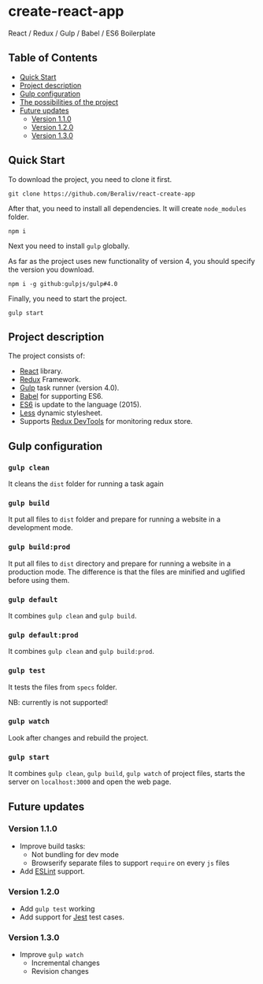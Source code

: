 # create-react-app
React / Redux / Gulp / Babel / ES6 Boilerplate

## Table of Contents

- [Quick Start](#quick-start)
- [Project description](#project-description)
- [Gulp configuration](#gulp-configuration)
- [The possibilities of the project](#the-posibilities-of-the-project)
- [Future updates](#future-updates)
  - [Version 1.1.0](#version-1.1.0)
  - [Version 1.2.0](#version-1.2.0)
  - [Version 1.3.0](#version-1.3.0)
  
## Quick Start

To download the project, you need to clone it first.

``
git clone https://github.com/Beraliv/react-create-app
``

After that, you need to install all dependencies.
It will create `node_modules` folder.

``
npm i
``

Next you need to install `gulp` globally. 

As far as the project uses new functionality of version 4, you should specify the version you download.

``
npm i -g github:gulpjs/gulp#4.0
``

Finally, you need to start the project.

``
gulp start
``

## Project description

The project consists of:

* [React](https://facebook.github.io/react/) library.
* [Redux](http://redux.js.org/) Framework.
* [Gulp](https://github.com/gulpjs/gulp/tree/4.0) task runner (version 4.0).
* [Babel](https://babeljs.io/) for supporting ES6.
* [ES6](https://babeljs.io/learn-es2015/) is update to the language (2015).
* [Less](http://lesscss.org/) dynamic stylesheet.
* Supports [Redux DevTools](https://github.com/gaearon/redux-devtools) for monitoring redux store.


## Gulp configuration

### `gulp clean`

It cleans the `dist` folder for running a task again

### `gulp build`

It put all files to `dist` folder and prepare for running a website in a development mode.

### `gulp build:prod`

It put all files to `dist` directory and prepare for running a website in a production mode.
The difference is that the files are minified and uglified before using them.

### `gulp default`

It combines `gulp clean` and `gulp build`.

### `gulp default:prod`

It combines `gulp clean` and `gulp build:prod`.

### `gulp test`

It tests the files from `specs` folder.

NB: currently is not supported!

### `gulp watch`

Look after changes and rebuild the project.

### `gulp start`

It combines `gulp clean`, `gulp build`, `gulp watch` of project files, 
starts the server on `localhost:3000` and open the web page.

## Future updates

### Version 1.1.0

* Improve build tasks:
  * Not bundling for dev mode
  * Browserify separate files to support `require` on every `js` files
* Add [ESLint](https://eslint.org/) support.

### Version 1.2.0

* Add `gulp test` working
* Add support for [Jest](https://facebook.github.io/jest/) test cases.

### Version 1.3.0

* Improve `gulp watch`
  * Incremental changes
  * Revision changes